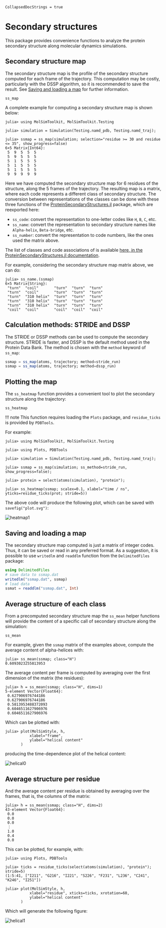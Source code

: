 ```@meta
CollapsedDocStrings = true
```
# Secondary structures

This package provides convenience functions to analyze the protein secondary structure along
molecular dynamics simulations. 

## Secondary structure map

The secondary structure map is the profile of the secondary structure computed for 
each frame of the trajectory. This computation may be costly, particularly with the 
DSSP algorithm, so it is recommended to save the result. See [Saving and loading a map](@ref)
for further information. 

```@docs
ss_map
```

A complete example for computing a secondary structure map is shown below:

```jldoctest
julia> using MolSimToolkit, MolSimToolkit.Testing

julia> simulation = Simulation(Testing.namd_pdb, Testing.namd_traj);

julia> ssmap = ss_map(simulation; selection="residue >= 30 and residue <= 35", show_progress=false)
6×5 Matrix{Int64}:
 5  9  5  5  5
 5  9  5  5  5
 5  1  5  5  5
 5  1  5  5  5
 5  1  5  5  5
 9  9  9  9  9

```

Here we have computed the secondary structure map for 6 residues of the structure, along the
5 frames of the trajectory. The resulting map is a matrix, where each code represents 
a different class of secondary structure. The conversion between representations of 
the classes can be done with these three functions of the [ProteinSecondaryStructures.jl](https://github.com/m3g/ProteinSecondaryStructures.jl) package,
which are reexported here:

- `ss_code`: convert the representation to one-letter codes like `H`, `B`, `C`, etc.
- `ss_name`: convert the representation to secondary structure names like `Alpha-helix`, `Beta-bridge`, etc.
- `ss_number`: convert the representation to code numbers, like the ones used the matrix above. 

The list of classes and code associations of is available 
[here, in the ProteinSecondaryStructures.jl documentation](https://BioJulia.dev/ProteinSecondaryStructures.jl/stable/overview/#Secondary-structure-classes).

For example, considering the secondary structure map matrix above, we can do:

```julia-repl
julia> ss_name.(ssmap)
6×5 Matrix{String}:
 "turn"  "coil"       "turn"  "turn"  "turn"
 "turn"  "coil"       "turn"  "turn"  "turn"
 "turn"  "310 helix"  "turn"  "turn"  "turn"
 "turn"  "310 helix"  "turn"  "turn"  "turn"
 "turn"  "310 helix"  "turn"  "turn"  "turn"
 "coil"  "coil"       "coil"  "coil"  "coil"

```

## Calculation methods: STRIDE and DSSP

The STRIDE or DSSP methods can be used to compute the secondary structure. STRIDE is faster,
and DSSP is the default method used in the Protein Data Bank. The method is chosen with the
`method` keyword of `ss_map`:

```julia
ssmap = ss_map(atoms, trajectory; method=stride_run)
ssmap = ss_map(atoms, trajectory; method=dssp_run)
```

## Plotting the map

The `ss_heatmap` function provides a convenient tool to plot the secondary
structure along the trajectory:

```@docs
ss_heatmap
```

!!! note
    This function requires loading the `Plots` package, and `residue_ticks` is
    provided by `PDBTools`. 

For example:


```julia-repl
julia> using MolSimToolkit, MolSimToolkit.Testing

julia> using Plots, PDBTools

julia> simulation = Simulation(Testing.namd_pdb, Testing.namd_traj);

julia> ssmap = ss_map(simulation; ss_method=stride_run, show_progress=false);

julia> protein = select(atoms(simulation), "protein");

julia> ss_heatmap(ssmap; scalex=0.1, xlabel="time / ns", yticks=residue_ticks(prot; stride=5))
```

The above code will produce the following plot, which can be saved with `savefig("plot.svg")`:

![heatmap1](./images/secondary_structure/heatmap1.svg)

## Saving and loading a map

The secondary structure map computed is just a matrix of integer codes. Thus, it can be saved or read in any preferred format.
As a suggestion, it is possible to use `writedlm` and `readdlm` function from the `DelimitedFiles` package: 

```julia
using DelimitedFiles
# save data to ssmap.dat
writedlm("ssmap.dat", ssmap)
# load data
ssmat = readdlm("ssmap.dat", Int)
```

## Average structure of each class

From a precomputed secondary structure map the `ss_mean` helper functions
will provide the content of a specific call of secondary structure along the simulation:

```@docs
ss_mean
```

For example, given the `ssmap` matrix of the examples above, compute the average
content of alpha-helices with:
```julia-repl
julia> ss_mean(ssmap; class="H")
0.6093023255813953
```

The average content per frame is computed by averaging over the first dimension
of the matrix (the residues):

```julia-repl
julia> h = ss_mean(ssmap; class="H", dims=1)
5-element Vector{Float64}:
 0.627906976744186
 0.627906976744186
 0.5813953488372093
 0.6046511627906976
 0.6046511627906976
```

Which can be plotted with:

```julia-repl
julia> plot(MolSimStyle, h, 
           xlabel="frame", 
           ylabel="helical content"
       )
```

producing the time-dependence plot of the helical content:

![helical0](./images/secondary_structure/helical0.svg)

## Average structure per residue

And the average content per residue is obtained by averaging over the frames, 
that is, the columns of the matrix:

```julia-repl
julia> h = ss_mean(ssmap; class="H", dims=2)
43-element Vector{Float64}:
 0.0
 0.0
 0.0
 ⋮
 1.0
 0.4
 0.0
```

This can be plotted, for example, with:

```julia-repl
julia> using Plots, PDBTools

julia> ticks = residue_ticks(select(atoms(simulation), "protein"); stride=5)
(1:5:41, ["I211", "G216", "I221", "S226", "F231", "L236", "C241", "K246", "I251"])

julia> plot(MolSimStyle, h, 
           xlabel="residue", xticks=ticks, xrotation=60,
           ylabel="helical content"
       )
```

Which will generate the following figure:

![helical1](./images/secondary_structure/helical1.svg)

